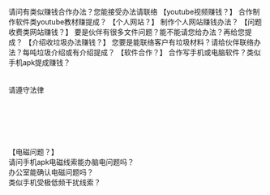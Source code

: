 <br>
<br>
<br>
<br>
请问有类似赚钱合作办法？您能接受办法请联络
【youtube视频赚钱？】
合作制作软件类youtube教材赚提成？
【个人网站？】
制作个人网站赚钱办法？
【问题收费类网站赚钱？】
要是伙伴有很多文件问题？能不能请您给办法？再给您提成？
【介绍收垃圾办法赚钱？】
您要是能联络客户有垃圾材料？请给伙伴联络办法？每吨垃圾介绍或有介绍提成？
【软件合作？】
合作写手机或电脑软件？类似手机apk提成赚钱？
<br>
<br>
<br>
请遵守法律<br>
<br>
<br>
<br>
<br>
<br>
<br>
【电磁问题？】<br>
请问手机apk电磁线索能办脑电问题吗？<br>
办公室能确认电磁问题吗？<br>
类似手机受极低频干扰线索？<br>
<br>
<br>
<br>
<br>
